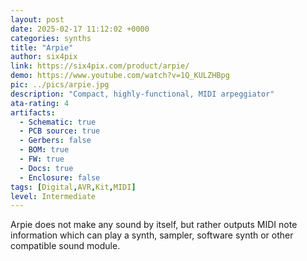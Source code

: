 ```yaml
---
layout: post
date: 2025-02-17 11:12:02 +0000
categories: synths
title: "Arpie"
author: six4pix
link: https://six4pix.com/product/arpie/
demo: https://www.youtube.com/watch?v=1Q_KULZHBpg
pic: ../pics/arpie.jpg
description: "Compact, highly-functional, MIDI arpeggiator"
ata-rating: 4
artifacts:
  - Schematic: true
  - PCB source: true
  - Gerbers: false
  - BOM: true
  - FW: true
  - Docs: true
  - Enclosure: false
tags: [Digital,AVR,Kit,MIDI]
level: Intermediate
---
```


Arpie does not make any sound by itself, but rather outputs MIDI note information which can play a synth, sampler, software synth or other compatible sound module.
